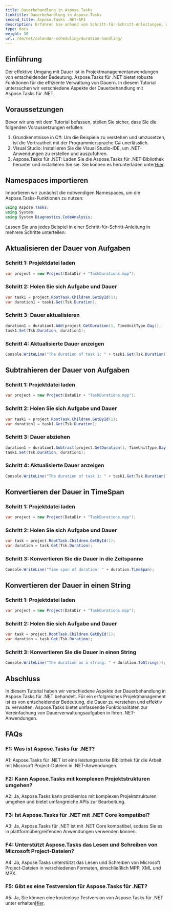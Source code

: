 ```yaml
---
title: Dauerbehandlung in Aspose.Tasks
linktitle: Dauerbehandlung in Aspose.Tasks
second_title: Aspose.Tasks .NET-API
description: Erfahren Sie anhand von Schritt-für-Schritt-Anleitungen, wie Sie Dauern in Aspose.Tasks für .NET effektiv handhaben.
type: docs
weight: 30
url: /de/net/calendar-scheduling/duration-handling/
---
```

## Einführung

Der effektive Umgang mit Dauer ist in Projektmanagementanwendungen von entscheidender Bedeutung. Aspose.Tasks für .NET bietet robuste Funktionen für die effiziente Verwaltung von Dauern. In diesem Tutorial untersuchen wir verschiedene Aspekte der Dauerbehandlung mit Aspose.Tasks für .NET.

## Voraussetzungen

Bevor wir uns mit dem Tutorial befassen, stellen Sie sicher, dass Sie die folgenden Voraussetzungen erfüllen:

1. Grundkenntnisse in C#: Um die Beispiele zu verstehen und umzusetzen, ist die Vertrautheit mit der Programmiersprache C# unerlässlich.
2. Visual Studio: Installieren Sie die Visual Studio-IDE, um .NET-Anwendungen zu erstellen und auszuführen.
3.  Aspose.Tasks für .NET: Laden Sie die Aspose.Tasks für .NET-Bibliothek herunter und installieren Sie sie. Sie können es herunterladen unter[Hier](https://releases.aspose.com/tasks/net/).

## Namespaces importieren

Importieren wir zunächst die notwendigen Namespaces, um die Aspose.Tasks-Funktionen zu nutzen:

```csharp
using Aspose.Tasks;
using System;
using System.Diagnostics.CodeAnalysis;


```

Lassen Sie uns jedes Beispiel in einer Schritt-für-Schritt-Anleitung in mehrere Schritte unterteilen:

## Aktualisieren der Dauer von Aufgaben

### Schritt 1: Projektdatei laden

```csharp
var project = new Project(DataDir + "TaskDurations.mpp");
```

### Schritt 2: Holen Sie sich Aufgabe und Dauer

```csharp
var task1 = project.RootTask.Children.GetById(1);
var duration1 = task1.Get(Tsk.Duration);
```

### Schritt 3: Dauer aktualisieren

```csharp
duration1 = duration1.Add(project.GetDuration(1, TimeUnitType.Day));
task1.Set(Tsk.Duration, duration1);
```

### Schritt 4: Aktualisierte Dauer anzeigen

```csharp
Console.WriteLine("The duration of task 1: " + task1.Get(Tsk.Duration));
```

## Subtrahieren der Dauer von Aufgaben

### Schritt 1: Projektdatei laden

```csharp
var project = new Project(DataDir + "TaskDurations.mpp");
```

### Schritt 2: Holen Sie sich Aufgabe und Dauer

```csharp
var task1 = project.RootTask.Children.GetById(1);
var duration1 = task1.Get(Tsk.Duration);
```

### Schritt 3: Dauer abziehen

```csharp
duration1 = duration1.Subtract(project.GetDuration(1, TimeUnitType.Day));
task1.Set(Tsk.Duration, duration1);
```

### Schritt 4: Aktualisierte Dauer anzeigen

```csharp
Console.WriteLine("The duration of task 1: " + task1.Get(Tsk.Duration));
```

## Konvertieren der Dauer in TimeSpan

### Schritt 1: Projektdatei laden

```csharp
var project = new Project(DataDir + "TaskDurations.mpp");
```

### Schritt 2: Holen Sie sich Aufgabe und Dauer

```csharp
var task = project.RootTask.Children.GetById(1);
var duration = task.Get(Tsk.Duration);
```

### Schritt 3: Konvertieren Sie die Dauer in die Zeitspanne

```csharp
Console.WriteLine("Time span of duration: " + duration.TimeSpan);
```

## Konvertieren der Dauer in einen String

### Schritt 1: Projektdatei laden

```csharp
var project = new Project(DataDir + "TaskDurations.mpp");
```

### Schritt 2: Holen Sie sich Aufgabe und Dauer

```csharp
var task = project.RootTask.Children.GetById(1);
var duration = task.Get(Tsk.Duration);
```

### Schritt 3: Konvertieren Sie die Dauer in einen String

```csharp
Console.WriteLine("The duration as a string: " + duration.ToString());
```

## Abschluss

In diesem Tutorial haben wir verschiedene Aspekte der Dauerbehandlung in Aspose.Tasks für .NET behandelt. Für ein erfolgreiches Projektmanagement ist es von entscheidender Bedeutung, die Dauer zu verstehen und effektiv zu verwalten. Aspose.Tasks bietet umfassende Funktionalitäten zur Vereinfachung von Dauerverwaltungsaufgaben in Ihren .NET-Anwendungen.

## FAQs

### F1: Was ist Aspose.Tasks für .NET?

A1: Aspose.Tasks für .NET ist eine leistungsstarke Bibliothek für die Arbeit mit Microsoft Project-Dateien in .NET-Anwendungen.

### F2: Kann Aspose.Tasks mit komplexen Projektstrukturen umgehen?

A2: Ja, Aspose.Tasks kann problemlos mit komplexen Projektstrukturen umgehen und bietet umfangreiche APIs zur Bearbeitung.

### F3: Ist Aspose.Tasks für .NET mit .NET Core kompatibel?

A3: Ja, Aspose.Tasks für .NET ist mit .NET Core kompatibel, sodass Sie es in plattformübergreifenden Anwendungen verwenden können.

### F4: Unterstützt Aspose.Tasks das Lesen und Schreiben von Microsoft Project-Dateien?

A4: Ja, Aspose.Tasks unterstützt das Lesen und Schreiben von Microsoft Project-Dateien in verschiedenen Formaten, einschließlich MPP, XML und MPX.

### F5: Gibt es eine Testversion für Aspose.Tasks für .NET?

A5: Ja, Sie können eine kostenlose Testversion von Aspose.Tasks für .NET unter erhalten[Hier](https://releases.aspose.com/).